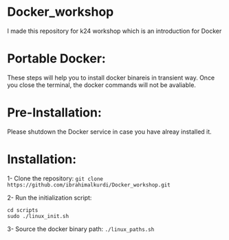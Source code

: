 # Docker_workshop
I made this repository for k24 workshop which is an introduction for Docker

# Portable Docker:
These steps will help you to install docker binareis in transient way. 
Once you close the terminal, the docker commands will not be avaliable.

# Pre-Installation:
Please shutdown the Docker service in case you have alreay installed it. 

# Installation:
1- Clone the repository:
`git clone https://github.com/ibrahimalkurdi/Docker_workshop.git`

2- Run the initialization script:
```
cd scripts
sudo ./linux_init.sh
```

3- Source the docker binary path:
`./linux_paths.sh`
